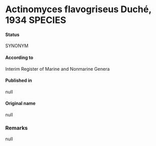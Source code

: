 Actinomyces flavogriseus Duché, 1934 SPECIES
=======

#### Status
SYNONYM

#### According to
Interim Register of Marine and Nonmarine Genera

#### Published in
null

#### Original name
null

### Remarks
null